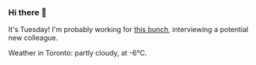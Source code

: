 ### Hi there :wave:

It's Tuesday! I'm probably working for [this bunch](https://github.com/kohofinancial), interviewing a potential new colleague.

Weather in Toronto: partly cloudy, at -6°C.
